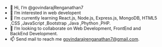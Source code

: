 - 👋 Hi, I’m @govindarajRenganathan7
- 👀 I’m interested in web developent
- 🌱 I’m currently learning React.js, Node.js, Express.js, MongoDB, HTML5 ,CSS ,JavaScript ,Bootstrap ,Java ,Phython ,PHP.
- 💞️ I’m looking to collaborate on Web Development, FrontEnd and BackEnd Development. 
- 📫 Send mail to reach me govindarajrenganathan7@gmail.com.

<!---
govindarajRenganathan7/govindarajRenganathan7 is a ✨ special ✨ repository because its `README.md` (this file) appears on your GitHub profile.
You can click the Preview link to take a look at your changes.
--->
